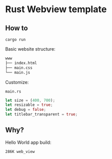 # Rust Webview template

## How to

`cargo run`

Basic website structure:

```sh
www
├── index.html
├── main.css
└── main.js
```

Customize:

`main.rs`

```rust
let size = (400, 700);
let resizable = true;
let debug = false;
let titlebar_transparent = true;
```

## Why?

Hello World app build:

`286K web_view`